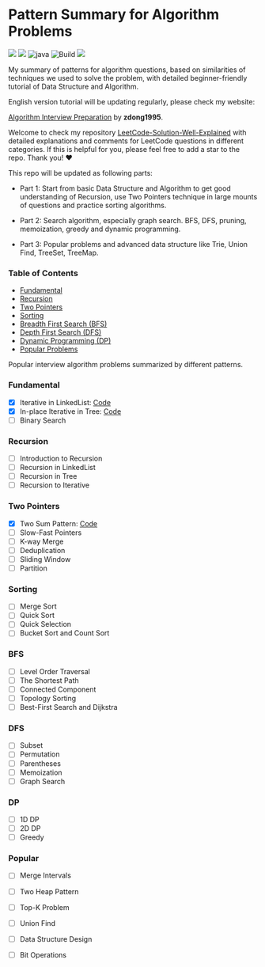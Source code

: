 # Pattern Summary for Algorithm Problems

[![](https://img.shields.io/badge/LeetCode-Solution-yellow?logo=leetcode)](https://github.com/zdong1995/LeetCode-Solution-Well-Explained) [![](https://img.shields.io/badge/Algo-Pattern-blue?&logo=github)](https://github.com/zdong1995/Pattern-Summary-for-Algorithm-Problems) ![java](https://img.shields.io/badge/Language-Java-orange?logo=java) ![Build](https://github.com/zdong1995/Pattern-Summary-for-Algorithm-Problems/workflows/Build/badge.svg)  [![](https://img.shields.io/badge/Github-zdong1995-blue?style=social&logo=github)](https://github.com/zdong1995/)

My summary of patterns for algorithm questions, based on similarities of techniques we used to solve the problem, with detailed beginner-friendly tutorial of Data Structure and Algorithm.

English version tutorial will be updating regularly, please check my website: 

[Algorithm Interview Preparation](https://dongxiaoran.com/en/algo/)  by **zdong1995**.

Welcome to check my repository [LeetCode-Solution-Well-Explained](https://github.com/zdong1995/LeetCode-Solution-Well-Explained) with detailed explanations and comments for LeetCode questions in different categories. If this is helpful for you, please feel free to add a star to the repo. Thank you! ❤️

This repo will be updated as following parts:
- Part 1: Start from basic Data Structure and Algorithm to get good understanding of Recursion, use Two Pointers technique in large mounts of questions and  practice sorting algorithms.

- Part 2: Search algorithm, especially graph search. BFS, DFS, pruning, memoization, greedy and dynamic programming.

- Part 3: Popular problems and advanced data structure like Trie, Union Find, TreeSet, TreeMap.

### Table of Contents

* [Fundamental](https://github.com/zdong1995/Pattern-Summary-for-Algorithm-Problems#fundamental)
* [Recursion](https://github.com/zdong1995/Pattern-Summary-for-Algorithm-Problems#recursion)
* [Two Pointers](https://github.com/zdong1995/Pattern-Summary-for-Algorithm-Problems#two-pointers)
* [Sorting](https://github.com/zdong1995/Pattern-Summary-for-Algorithm-Problems#sorting)
* [Breadth First Search \(BFS\)](https://github.com/zdong1995/Pattern-Summary-for-Algorithm-Problems#bfs)
* [Depth First Search \(DFS\)](https://github.com/zdong1995/Pattern-Summary-for-Algorithm-Problems#dfs)
* [Dynamic Programming \(DP\)](https://github.com/zdong1995/Pattern-Summary-for-Algorithm-Problems#dp)
* [Popular Problems](https://github.com/zdong1995/Pattern-Summary-for-Algorithm-Problems#popular)

Popular interview algorithm problems summarized by different patterns.

### Fundamental

* [x] Iterative in LinkedList: [Code](src/main/java/algorithm/basic/iterative)
* [x] In-place Iterative in Tree: [Code](src/main/java/algorithm/basic/iterativetree)
* [ ] Binary Search

### Recursion

* [ ] Introduction to Recursion
* [ ] Recursion in LinkedList
* [ ] Recursion in Tree
* [ ] Recursion to Iterative

### Two Pointers

* [x] Two Sum Pattern: [Code](src/main/java/algorithm/pointers/twosum)
* [ ] Slow-Fast Pointers
* [ ] K-way Merge
* [ ] Deduplication
* [ ] Sliding Window
* [ ] Partition

### Sorting

* [ ] Merge Sort
* [ ] Quick Sort
* [ ] Quick Selection
* [ ] Bucket Sort and Count Sort

### BFS

* [ ] Level Order Traversal
* [ ] The Shortest Path
* [ ] Connected Component
* [ ] Topology Sorting
* [ ] Best-First Search and Dijkstra

### DFS

* [ ] Subset
* [ ] Permutation
* [ ] Parentheses
* [ ] Memoization
* [ ] Graph Search

### DP

* [ ] 1D DP
* [ ] 2D DP
* [ ] Greedy

### Popular

- [ ] Merge Intervals

- [ ] Two Heap Pattern

- [ ] Top-K Problem

- [ ] Union Find

- [ ] Data Structure Design

- [ ] Bit Operations
